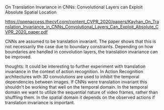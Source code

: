

On Translation Invariance in CNNs: Convolutional Layers can Exploit Absolute Spatial Location

https://openaccess.thecvf.com/content_CVPR_2020/papers/Kayhan_On_Translation_Invariance_in_CNNs_Convolutional_Layers_Can_Exploit_Absolute_CVPR_2020_paper.pdf

CNNs are assumed to be translation invariant. The paper shows that this is not necessarily the case due to boundary constraints. Depending on how boundaries are handled in convolution layers, the translation invariance can be improved. 

thoughts:
It could be interesting to further experiment with translation invariance in the context of action recognition. In Action Recognition architectures with 3D convolutions are used to inhibit the temporal dependencies between images. If CNNs were translation invariant this shouldn't be working that well on the temporal domain. In the temporal domain we want to utilize the sequential nature of video frames, rather than shuffling them. In the spatial domain it depends on the observed actions if translation invariance is important. 

